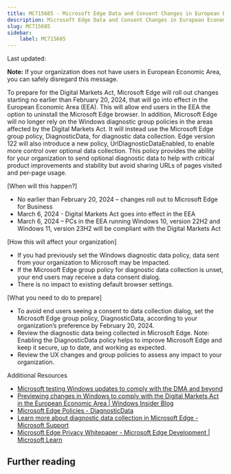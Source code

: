 ```yaml
---
title: MC715685 - Microsoft Edge Data and Consent Changes in European Economic Area
description: Microsoft Edge Data and Consent Changes in European Economic Area
slug: MC715685
sidebar:
    label: MC715685
---
```



Last updated: 

<p><b>Note:</b>&nbsp;If your organization does not have users in European Economic Area, you can safely disregard this message.</p><p>To prepare for the Digital Markets Act, Microsoft Edge will roll out changes starting no earlier than February 20, 2024, that will go into effect in the European Economic Area (EEA). This will allow end users in the EEA the option to uninstall the Microsoft Edge browser. In addition, Microsoft Edge will no longer rely on the Windows diagnostic group policies in the areas affected by the Digital Markets Act. It will instead use the Microsoft Edge group policy, DiagnosticData, for diagnostic data collection. Edge version 122 will also introduce a new policy, UrlDiagnosticDataEnabled, to enable more control over optional data collection. This policy provides the ability for your organization to send optional diagnostic data to help with critical product improvements and stability but avoid sharing URLs of pages visited and per-page usage. 
</p><p>[When will this happen?]
</p><ul><li>No earlier than February 20, 2024 – changes roll out to Microsoft Edge for Business  
</li><li>March 6, 2024 - Digital Markets Act goes into effect in the EEA
</li><li>March 6, 2024 – PCs in the EEA running Windows 10, version 22H2 and Windows 11, version 23H2 will be compliant with the Digital Markets Act
</li></ul><p>[How this will affect your organization]
</p><ul><li>If you had previously set the Windows diagnostic data policy, data sent from your organization to Microsoft may be impacted. 
</li><li>If the Microsoft Edge group policy for diagnostic data collection is unset, your end users may receive a data consent dialog. 
</li><li>There is no impact to existing default browser settings.
</li></ul><p>[What you need to do to prepare]
</p><ul><li>To avoid end users seeing a consent to data collection dialog, set the Microsoft Edge group policy, DiagnosticData, according to your organization’s preference by February 20, 2024. 
</li><li>Review the diagnostic data being collected in Microsoft Edge. Note: Enabling the DiagnosticData policy helps to improve Microsoft Edge and keep it secure, up to date, and working as expected.
</li><li>Review the UX changes and group policies to assess any impact to your organization. 
</li></ul><p>Additional Resources
</p><ul><li><a href="https://blogs.microsoft.com/eupolicy/2023/11/22/windows-updates-comply-dma-edge/" target="_blank">Microsoft testing Windows updates to comply with the DMA and beyond</a></li><li><a href="https://blogs.windows.com/windows-insider/2023/11/16/previewing-changes-in-windows-to-comply-with-the-digital-markets-act-in-the-european-economic-area/" target="_blank">Previewing changes in Windows to comply with the Digital Markets Act in the European Economic Area | Windows Insider Blog</a>
</li><li><a href="https://learn.microsoft.com/en-us/deployedge/microsoft-edge-policies#diagnosticdata" target="_blank">Microsoft Edge Policies - DiagnosticData</a>
</li><li><a href="https://support.microsoft.com/en-us/microsoft-edge/learn-more-about-diagnostic-data-collection-in-microsoft-edge-7fcee15b-39f7-ba02-bc59-9eef622c1a9f" target="_blank">Learn more about diagnostic data collection in Microsoft Edge - Microsoft Support</a>
</li><li><a href="https://learn.microsoft.com/microsoft-edge/privacy-whitepaper/#diagnostic-data" target="_blank">Microsoft Edge Privacy Whitepaper - Microsoft Edge Development | Microsoft Learn</a>
</li></ul>

## Further reading
